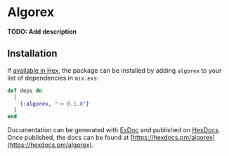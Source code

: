 # Algorex

**TODO: Add description**

## Installation

If [available in Hex](https://hex.pm/docs/publish), the package can be installed
by adding `algorex` to your list of dependencies in `mix.exs`:

```elixir
def deps do
  [
    {:algorex, "~> 0.1.0"}
  ]
end
```

Documentation can be generated with [ExDoc](https://github.com/elixir-lang/ex_doc)
and published on [HexDocs](https://hexdocs.pm). Once published, the docs can
be found at [https://hexdocs.pm/algorex](https://hexdocs.pm/algorex).

